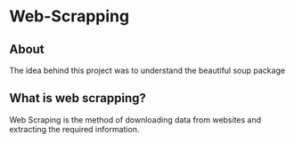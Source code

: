 # Web-Scrapping

## About
The idea behind this project was to understand the beautiful soup package 

## What is web scrapping?
Web Scraping is the method of downloading data from websites and extracting the required information.

